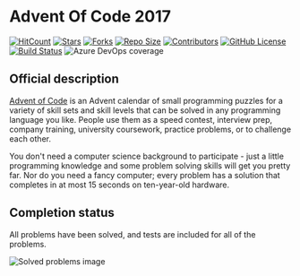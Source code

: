 # Advent Of Code 2017
[![HitCount](http://hits.dwyl.io/JnxF/advent-of-code-2017.svg)](http://hits.dwyl.io/JnxF/advent-of-code-2017)
[![Stars](https://img.shields.io/github/stars/JnxF/advent-of-code-2017.svg)](https://GitHub.com/JnxF/advent-of-code-2017/stargazers/)
[![Forks](https://img.shields.io/github/forks/JnxF/advent-of-code-2017.svg)](https://GitHub.com/JnxF/advent-of-code-2017/network/)
[![Repo Size](https://img.shields.io/github/repo-size/JnxF/advent-of-code-2017.svg)](https://github.com/JnxF/advent-of-code-2017)
[![Contributors](https://img.shields.io/github/contributors/JnxF/advent-of-code-2017.svg)](https://GitHub.com/JnxF/advent-of-code-2017/graphs/contributors/)
[![GitHub License](https://img.shields.io/github/license/JnxF/advent-of-code-2017.svg)](https://github.com/JnxF/advent-of-code-2017/blob/master/LICENSE)
<br>
[![Build Status](https://dev.azure.com/frml/frml/_apis/build/status/JnxF.advent-of-code-2017?branchName=master)](https://dev.azure.com/frml/frml/_build/latest?definitionId=9&branchName=master)
![Azure DevOps coverage](https://img.shields.io/azure-devops/coverage/frml/frml/9.svg)

## Official description

<a href="https://adventofcode.com/2017">Advent of Code</a> is an Advent calendar of small programming puzzles for a variety of skill sets and skill levels that can be solved in any programming language you like. People use them as a speed contest, interview prep, company training, university coursework, practice problems, or to challenge each other.

You don't need a computer science background to participate - just a little programming knowledge and some problem solving skills will get you pretty far. Nor do you need a fancy computer; every problem has a solution that completes in at most 15 seconds on ten-year-old hardware.


## Completion status

All problems have been solved, and tests are included for all of the problems.

![Solved problems image](https://user-images.githubusercontent.com/1232044/58368128-eae68880-7ee8-11e9-8708-e1e257d87ccf.png)
